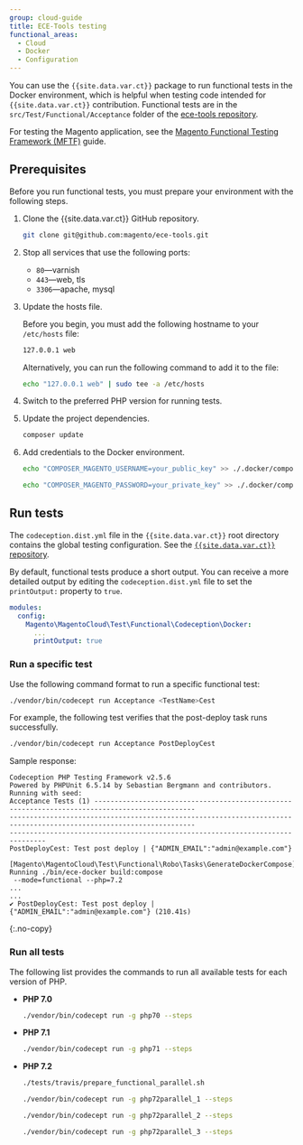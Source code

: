 ```yaml
---
group: cloud-guide
title: ECE-Tools testing
functional_areas:
  - Cloud
  - Docker
  - Configuration
---
```


You can use the `{{site.data.var.ct}}` package to run functional tests in the Docker environment, which is helpful when testing code intended for `{{site.data.var.ct}}` contribution. Functional tests are in the `src/Test/Functional/Acceptance` folder of the [ece-tools repository].

For testing the Magento application, see the [Magento Functional Testing Framework (MFTF)][mftf] guide.

## Prerequisites

Before you run functional tests, you must prepare your environment with the following steps.

1. Clone the {{site.data.var.ct}} GitHub repository.

   ```bash
   git clone git@github.com:magento/ece-tools.git
   ```

1. Stop all services that use the following ports:

   -  `80`—varnish
   -  `443`—web, tls
   -  `3306`—apache, mysql

1. Update the hosts file.

   Before you begin, you must add the following hostname to your `/etc/hosts` file:

   ```bash
   127.0.0.1 web
   ```

   Alternatively, you can run the following command to add it to the file:

   ```bash
   echo "127.0.0.1 web" | sudo tee -a /etc/hosts
   ```

1. Switch to the preferred PHP version for running tests.

1. Update the project dependencies.

   ```bash
   composer update
   ```

1. Add credentials to the Docker environment.

   ```bash
   echo "COMPOSER_MAGENTO_USERNAME=your_public_key" >> ./.docker/composer.env
   ```

   ```bash
   echo "COMPOSER_MAGENTO_PASSWORD=your_private_key" >> ./.docker/composer.env
   ```

## Run tests

The `codeception.dist.yml` file in the `{{site.data.var.ct}}` root directory contains the global testing configuration. See the [`{{site.data.var.ct}}` repository][codeception].

By default, functional tests produce a short output. You can receive a more detailed output by editing the `codeception.dist.yml` file to set the `printOutput:` property to `true`.

```yaml
modules:
  config:
    Magento\MagentoCloud\Test\Functional\Codeception\Docker:
      ...
      printOutput: true
```

### Run a specific test

Use the following command format to run a specific functional test:

```bash
./vendor/bin/codecept run Acceptance <TestName>Cest
```

For example, the following test verifies that the post-deploy task runs successfully.

```bash
./vendor/bin/codecept run Acceptance PostDeployCest
```

Sample response:

```terminal
Codeception PHP Testing Framework v2.5.6
Powered by PHPUnit 6.5.14 by Sebastian Bergmann and contributors.
Running with seed:
Acceptance Tests (1) -----------------------------------------------------------------------------------------------
--------------------------------------------------------------------------------------------------------------------
-------------------------------------------------------------------------------
PostDeployCest: Test post deploy | {"ADMIN_EMAIL":"admin@example.com"}
 [Magento\MagentoCloud\Test\Functional\Robo\Tasks\GenerateDockerCompose] Running ./bin/ece-docker build:compose
 --mode=functional --php=7.2
...
...
✔ PostDeployCest: Test post deploy | {"ADMIN_EMAIL":"admin@example.com"} (210.41s)
```
{:.no-copy}

### Run all tests

The following list provides the commands to run all available tests for each version of PHP.

-  **PHP 7.0**

   ```bash
   ./vendor/bin/codecept run -g php70 --steps
   ```

-  **PHP 7.1**

   ```bash
   ./vendor/bin/codecept run -g php71 --steps
   ```

-  **PHP 7.2**

   ```bash
   ./tests/travis/prepare_functional_parallel.sh
   ```

   ```bash
   ./vendor/bin/codecept run -g php72parallel_1 --steps
   ```

   ```bash
   ./vendor/bin/codecept run -g php72parallel_2 --steps
   ```

   ```bash
   ./vendor/bin/codecept run -g php72parallel_3 --steps
   ```

[ece-tools repository]: https://github.com/magento/ece-tools/tree/develop/src/Test/Functional/Acceptance
[mftf]: {{site.baseurl}}/mftf/docs/commands/mftf.html
[codeception]: https://github.com/magento/ece-tools/blob/develop/codeception.dist.yml

